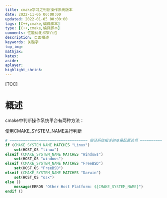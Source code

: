 ```yaml
---
title: cmake学习之判断操作系统版本
date: 2022-11-05 00:00:00
updated: 2022-01-05 00:00:00
tags: [C++,cmake,编译脚本]
type: [C++,cmake,编译脚本]
comments: 性能优化框架介绍
description: 页面描述
keywords: 关键字
top_img:
mathjax:
katex:
aside:
aplayer:
highlight_shrink:
---
```


[TOC]

# 概述

cmake中判断操作系统平台有两种方法：

使用CMAKE_SYSTEM_NAME进行判断

```cmake
# =================================== 编译系统相关的变量配置选项 =================================
if (CMAKE_SYSTEM_NAME MATCHES "Linux")
    set(HOST_OS "linux")
elseif (CMAKE_SYSTEM_NAME MATCHES "Windows")
    set(HOST_OS "windows")
elseif (CMAKE_SYSTEM_NAME MATCHES "FreeBSD")
    set(HOST_OS "FreeBSD")
elseif (CMAKE_SYSTEM_NAME MATCHES "Darwin")
    set(HOST_OS "osx")
else ()
    message(ERROR "Other Host Platform: ${CMAKE_SYSTEM_NAME}")
endif ()
```







